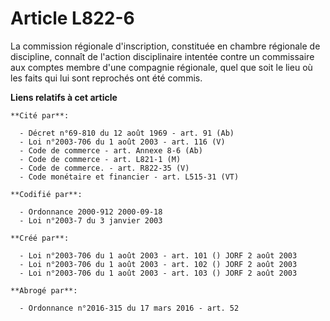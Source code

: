 # Article L822-6

La commission régionale d'inscription, constituée en chambre régionale de discipline, connaît de l'action disciplinaire
intentée contre un commissaire aux comptes membre d'une compagnie régionale, quel que soit le lieu où les faits qui lui sont
reprochés ont été commis.

**Liens relatifs à cet article**

	**Cité par**:

	  - Décret n°69-810 du 12 août 1969 - art. 91 (Ab)
	  - Loi n°2003-706 du 1 août 2003 - art. 116 (V)
	  - Code de commerce - art. Annexe 8-6 (Ab)
	  - Code de commerce - art. L821-1 (M)
	  - Code de commerce. - art. R822-35 (V)
	  - Code monétaire et financier - art. L515-31 (VT)

	**Codifié par**:

	  - Ordonnance 2000-912 2000-09-18
	  - Loi n°2003-7 du 3 janvier 2003

	**Créé par**:

	  - Loi n°2003-706 du 1 août 2003 - art. 101 () JORF 2 août 2003
	  - Loi n°2003-706 du 1 août 2003 - art. 102 () JORF 2 août 2003
	  - Loi n°2003-706 du 1 août 2003 - art. 103 () JORF 2 août 2003

	**Abrogé par**:

	  - Ordonnance n°2016-315 du 17 mars 2016 - art. 52
